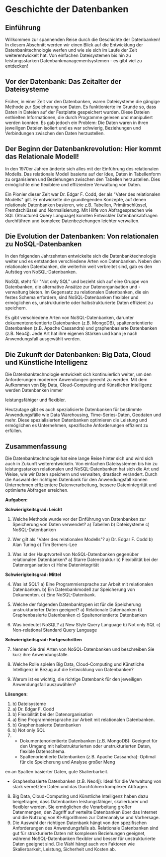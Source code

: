 # Geschichte der Datenbanken

## Einführung

Willkommen zur spannenden Reise durch die Geschichte der Datenbanken! In diesem Abschnitt werden wir einen Blick auf die Entwicklung der Datenbanktechnologie werfen und wie sie sich im Laufe der Zeit weiterentwickelt hat. Von einfachen Dateisystemen bis hin zu leistungsstarken Datenbankmanagementsystemen - es gibt viel zu entdecken!

## Vor der Datenbank: Das Zeitalter der Dateisysteme

Früher, in einer Zeit vor den Datenbanken, waren Dateisysteme die gängige Methode zur Speicherung von Daten. Es funktionierte im Grunde so, dass Daten in Dateien auf der Festplatte gespeichert wurden. Diese Dateien enthielten Informationen, die durch Programme gelesen und manipuliert werden konnten. Es gab jedoch ein Problem: Die Daten waren in ihren jeweiligen Dateien isoliert und es war schwierig, Beziehungen und Verbindungen zwischen den Daten herzustellen.

## Der Beginn der Datenbankrevolution: Hier kommt das Relationale Modell!

In den 1970er Jahren änderte sich alles mit der Einführung des relationalen Modells. Das relationale Modell basierte auf der Idee, Daten in Tabellenform zu organisieren und Beziehungen zwischen den Tabellen herzustellen. Dies ermöglichte eine flexiblere und effizientere Verwaltung von Daten.

Ein Pionier dieser Zeit war Dr. Edgar F. Codd, der als "Vater des relationalen Modells" gilt. Er entwickelte die grundlegenden Konzepte, auf denen relationale Datenbanken basieren, wie z.B. Tabellen, Primärschlüssel, Fremdschlüssel und Normalisierung. Mit Hilfe von Abfragesprachen wie SQL (Structured Query Language) konnten Entwickler Datenbankabfragen durchführen und komplexe Datenbeziehungen leichter verwalten.

## Die Evolution der Datenbanken: Von relationalen zu NoSQL-Datenbanken

In den folgenden Jahrzehnten entwickelte sich die Datenbanktechnologie weiter und es entstanden verschiedene Arten von Datenbanken. Neben den relationalen Datenbanken, die weiterhin weit verbreitet sind, gab es den Aufstieg von NoSQL-Datenbanken.

NoSQL steht für "Not only SQL" und bezieht sich auf eine Gruppe von Datenbanken, die alternative Ansätze zur Datenorganisation und -verwaltung bieten. Im Gegensatz zu relationalen Datenbanken, die ein festes Schema erfordern, sind NoSQL-Datenbanken flexibler und ermöglichen es, unstrukturierte oder halbstrukturierte Daten effizient zu speichern.

Es gibt verschiedene Arten von NoSQL-Datenbanken, darunter dokumentenorientierte Datenbanken (z.B. MongoDB), spaltenorientierte Datenbanken (z.B. Apache Cassandra) und graphenbasierte Datenbanken (z.B. Neo4j). Jede Art hat ihre eigenen Stärken und kann je nach Anwendungsfall ausgewählt werden.

## Die Zukunft der Datenbanken: Big Data, Cloud und Künstliche Intelligenz

Die Datenbanktechnologie entwickelt sich kontinuierlich weiter, um den Anforderungen moderner Anwendungen gerecht zu werden. Mit dem Aufkommen von Big Data, Cloud-Computing und Künstlicher Intelligenz werden Datenbanken immer

 leistungsfähiger und flexibler.

Heutzutage gibt es auch spezialisierte Datenbanken für bestimmte Anwendungsfälle wie Data Warehousing, Time-Series-Daten, Geodaten und mehr. Diese spezialisierten Datenbanken optimieren die Leistung und ermöglichen es Unternehmen, spezifische Anforderungen effizient zu erfüllen.

## Zusammenfassung

Die Datenbanktechnologie hat eine lange Reise hinter sich und wird sich auch in Zukunft weiterentwickeln. Von einfachen Dateisystemen bis hin zu leistungsstarken relationalen und NoSQL-Datenbanken hat sich die Art und Weise, wie wir Daten speichern und verwalten, drastisch verändert. Durch die Auswahl der richtigen Datenbank für den Anwendungsfall können Unternehmen effizientere Datenverarbeitung, bessere Datenintegrität und optimierte Abfragen erreichen.

**Aufgaben:**

**Schwierigkeitsgrad: Leicht**

1. Welche Methode wurde vor der Einführung von Datenbanken zur Speicherung von Daten verwendet?
   a) Tabellen
   b) Dateisysteme
   c) NoSQL-Datenbanken

2. Wer gilt als "Vater des relationalen Modells"?
   a) Dr. Edgar F. Codd
   b) Alan Turing
   c) Tim Berners-Lee

3. Was ist der Hauptvorteil von NoSQL-Datenbanken gegenüber relationalen Datenbanken?
   a) Starre Datenstruktur
   b) Flexibilität bei der Datenorganisation
   c) Hohe Datenintegrität

**Schwierigkeitsgrad: Mittel**

4. Was ist SQL?
   a) Eine Programmiersprache zur Arbeit mit relationalen Datenbanken.
   b) Ein Datenbankmodell zur Speicherung von Dokumenten.
   c) Eine NoSQL-Datenbank.

5. Welche der folgenden Datenbanktypen ist für die Speicherung unstrukturierter Daten geeignet?
   a) Relationale Datenbanken
   b) Graphenbasierte Datenbanken
   c) Spaltenorientierte Datenbanken

6. Was bedeutet NoSQL?
   a) New Style Query Language
   b) Not only SQL
   c) Non-relational Standard Query Language

**Schwierigkeitsgrad: Fortgeschritten**

7. Nennen Sie drei Arten von NoSQL-Datenbanken und beschreiben Sie kurz ihre Anwendungsfälle.

8. Welche Rolle spielen Big Data, Cloud-Computing und Künstliche Intelligenz in Bezug auf die Entwicklung von Datenbanken?

9. Warum ist es wichtig, die richtige Datenbank für den jeweiligen Anwendungsfall auszuwählen?

**Lösungen:**

1. b) Dateisysteme
2. a) Dr. Edgar F. Codd
3. b) Flexibilität bei der Datenorganisation
4. a) Eine Programmiersprache zur Arbeit mit relationalen Datenbanken.
5. b) Graphenbasierte Datenbanken
6. b) Not only SQL
7. - Dokumentenorientierte Datenbanken (z.B. MongoDB): Geeignet für den Umgang mit halbstrukturierten oder unstrukturierten Daten, flexible Datenschema.
   - Spaltenorientierte Datenbanken (z.B. Apache Cassandra): Optimal für die Speicherung und Analyse großer Meng

en an Spalten basierter Daten, gute Skalierbarkeit.
   - Graphenbasierte Datenbanken (z.B. Neo4j): Ideal für die Verwaltung von stark vernetzten Daten und das Durchführen komplexer Abfragen.
8. Big Data, Cloud-Computing und Künstliche Intelligenz haben dazu beigetragen, dass Datenbanken leistungsfähiger, skalierbarer und flexibler werden. Sie ermöglichen die Verarbeitung großer Datenmengen, den Zugriff auf verteilte Datenbanken über das Internet und die Nutzung von KI-Algorithmen zur Datenanalyse und Vorhersage.
9. Die Auswahl der richtigen Datenbank hängt von den spezifischen Anforderungen des Anwendungsfalls ab. Relationale Datenbanken sind gut für strukturierte Daten mit komplexen Beziehungen geeignet, während NoSQL-Datenbanken flexibler und besser für unstrukturierte Daten geeignet sind. Die Wahl hängt auch von Faktoren wie Skalierbarkeit, Leistung, Sicherheit und Kosten ab.